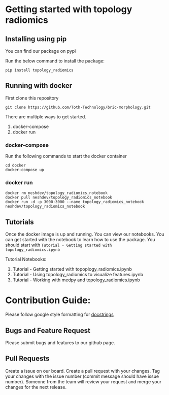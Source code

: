 # Getting started with topology radiomics

## Installing using pip

You can find our package on pypi

Run the below command to install the package:

```
pip install topology_radiomics
```

## Running with docker

First clone this repository

```
git clone https://github.com/Toth-Technology/bric-morphology.git
```

There are multiple ways to get started.

1. docker-compose
2. docker run

### docker-compose

Run the following commands to start the docker container

```
cd docker
docker-compose up
```

### docker run

```
docker rm neshdev/topology_radiomics_notebook
docker pull neshdev/topology_radiomics_notebook
docker run -d -p 3000:3000 --name topology_radiomics_notebook neshdev/topology_radiomics_notebook
```

## Tutorials

Once the docker image is up and running. You can view our notebooks. You can get started with the notebook to learn how to use the package. You should start with `Tutorial - Getting started with topology_radiomics.ipynb`

Tutorial Notebooks:

1. Tutorial - Getting started with topoplogy_radiomics.ipynb
2. Tutorial - Using topology_radiomics to visualize features.ipynb
3. Tutorial - Working with medpy and topology_radiomics.ipynb


# Contribution Guide:

Please follow google style formatting for [docstrings](https://google.github.io/styleguide/pyguide.html#38-comments-and-docstrings)

## Bugs and Feature Request

Please submit bugs and features to our github page.


## Pull Requests
Create a issue on our board.
Create a pull request with your changes. Tag your changes with the issue number (commit message should have issue number).
Someone from the team will review your request and merge your changes for the next release.